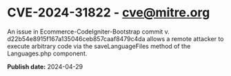 # CVE-2024-31822 - cve@mitre.org

An issue in Ecommerce-CodeIgniter-Bootstrap commit v. d22b54e8915f167a135046ceb857caaf8479c4da allows a remote attacker to execute arbitrary code via the saveLanguageFiles method of the Languages.php component.

**Publish date:** 2024-04-29
